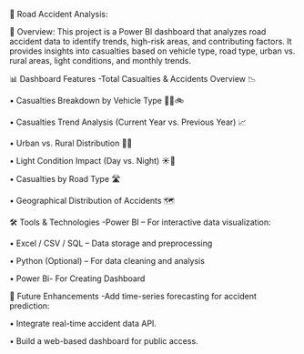 🚦 Road Accident Analysis:

📌 Overview:
This project is a Power BI dashboard that analyzes road accident data to identify trends, high-risk areas, and contributing factors. It provides insights into casualties based on vehicle type, road type, urban vs. rural areas, light conditions, and monthly trends.

📊 Dashboard Features -Total Casualties & Accidents Overview 📉

•	Casualties Breakdown by Vehicle Type 🚗🚌🚲

•	Casualties Trend Analysis (Current Year vs. Previous Year) 📈

•	Urban vs. Rural Distribution 🌆🏡

•	Light Condition Impact (Day vs. Night) ☀️🌙

•	Casualties by Road Type 🛣️

•	Geographical Distribution of Accidents 🗺️

🛠️ Tools & Technologies -Power BI – For interactive data visualization:

•	Excel / CSV / SQL – Data storage and preprocessing

•	Python (Optional) – For data cleaning and analysis

•	Power Bi- For Creating Dashboard

📢 Future Enhancements -Add time-series forecasting for accident prediction:

•	Integrate real-time accident data API.

•	Build a web-based dashboard for public access.
